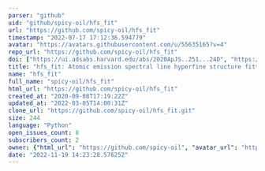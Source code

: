 ```yaml
---
parser: "github"
uid: "github/spicy-oil/hfs_fit"
url: "https://github.com/spicy-oil/hfs_fit"
timestamp: "2022-07-17 17:12:36.594779"
avatar: "https://avatars.githubusercontent.com/u/55635165?v=4"
repo_url: "https://github.com/spicy-oil/hfs_fit"
doi: ["https://ui.adsabs.harvard.edu/abs/2020ApJS..251...24D", "https://ui.adsabs.harvard.edu/abs/2021ascl.soft03002D/abstract"]
title: "hfs_fit: Atomic emission spectral line hyperfine structure fitting"
name: "hfs_fit"
full_name: "spicy-oil/hfs_fit"
html_url: "https://github.com/spicy-oil/hfs_fit"
created_at: "2020-09-08T17:19:22Z"
updated_at: "2022-03-05T14:00:31Z"
clone_url: "https://github.com/spicy-oil/hfs_fit.git"
size: 244
language: "Python"
open_issues_count: 8
subscribers_count: 2
owner: {"html_url": "https://github.com/spicy-oil", "avatar_url": "https://avatars.githubusercontent.com/u/55635165?v=4", "login": "spicy-oil", "type": "User"}
date: "2022-11-19 14:23:28.576252"
---
```

